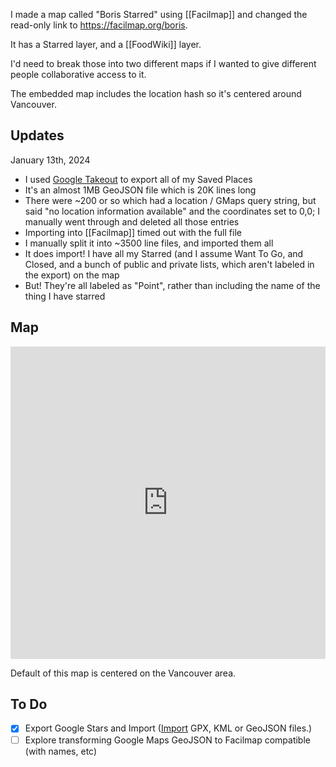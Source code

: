 ---
---

I made a map called "Boris Starred" using [[Facilmap]] and changed the read-only link to <https://facilmap.org/boris>.

It has a Starred layer, and a [[FoodWiki]] layer.

I'd need to break those into two different maps if I wanted to give different people collaborative access to it.

The embedded map includes the location hash so it's centered around Vancouver.

## Updates

January 13th, 2024
* I used [Google Takeout](https://takeout.google.com) to export all of my Saved Places
* It's an almost 1MB GeoJSON file which is 20K lines long
* There were ~200 or so which had a location / GMaps query string, but said "no location information available" and the coordinates set to 0,0; I manually went through and deleted all those entries
* Importing into [[Facilmap]] timed out with the full file
* I manually split it into ~3500 line files, and imported them all
* It does import! I have all my Starred (and I assume Want To Go, and Closed, and a bunch of public and private lists, which aren't labeled in the export) on the map
* But! They're all labeled as "Point", rather than including the name of the thing I have starred

## Map

<iframe style="height: 500px; width: 100%; border: none;" src="https://facilmap.org/boris#11/49.2658/-122.9741/Mpnk"></iframe>

Default of this map is centered on the Vancouver area.
## To Do

- [x] Export Google Stars and Import ([Import](https://docs.facilmap.org/users/import/) GPX, KML or GeoJSON files.)
- [ ] Explore transforming Google Maps GeoJSON to Facilmap compatible (with names, etc)